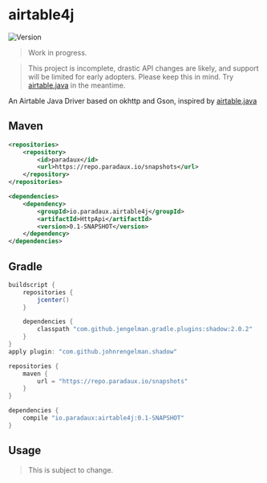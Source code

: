 # airtable4j

![Version](https://img.shields.io/badge/version-0.1--SNAPSHOT-66b3b3) 

> Work in progress. 

> This project is incomplete, drastic API changes are likely, and support will be limited for early adopters. Please keep this in mind. Try [airtable.java](https://github.com/Sybit-Education/airtable.java) in the meantime.

An Airtable Java Driver based on okhttp and Gson, inspired by [airtable.java](https://github.com/Sybit-Education/airtable.java)

## Maven 
```xml
<repositories>
    <repository>
        <id>paradaux</id>
        <url>https://repo.paradaux.io/snapshots</url>
    </repository>
</repositories>

<dependencies>
    <dependency>
        <groupId>io.paradaux.airtable4j</groupId>
        <artifactId>HttpApi</artifactId>
        <version>0.1-SNAPSHOT</version>
    </dependency>
</dependencies>
```

## Gradle 

```gradle
buildscript {
    repositories {
        jcenter()
    }

    dependencies {
        classpath "com.github.jengelman.gradle.plugins:shadow:2.0.2"
    }
}
apply plugin: "com.github.johnrengelman.shadow"

repositories {
    maven {
        url = "https://repo.paradaux.io/snapshots"
    }
}

dependencies {
    compile "io.paradaux:airtable4j:0.1-SNAPSHOT"
}
```

## Usage

> This is subject to change.